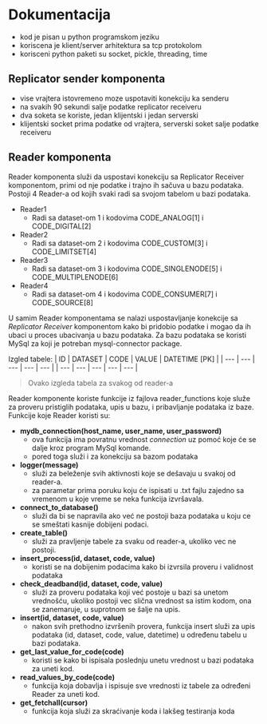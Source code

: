 # Dokumentacija
- kod je pisan u python programskom jeziku
- koriscena je klient/server arhitektura sa tcp protokolom
- korisceni python paketi su socket, pickle, threading, time
## Replicator sender komponenta
- vise vrajtera istovremeno moze uspotaviti konekciju ka senderu
- na svakih 90 sekundi salje podatke replicator receiveru
- dva soketa se koriste, jedan klijentski i jedan serverski
-  klijentski socket prima podatke od vrajtera, serverski soket salje podatke receiveru
## Reader komponenta
Reader komponenta služi da uspostavi konekciju sa Replicator Receiver komponentom, primi od nje podatke i trajno ih sačuva u bazu podataka.
Postoji 4 Reader-a od kojih svaki radi sa svojom tabelom u bazi podataka.
- Reader1
  - Radi sa dataset-om 1 i kodovima CODE_ANALOG[1] i CODE_DIGITAL[2]
- Reader2
  - Radi sa dataset-om 2 i kodovima CODE_CUSTOM[3] i CODE_LIMITSET[4]
- Reader3
  - Radi sa dataset-om 3 i kodovima CODE_SINGLENODE[5] i CODE_MULTIPLENODE[6]
- Reader4
  - Radi sa dataset-om 4 i kodovima CODE_CONSUMER[7] i CODE_SOURCE[8]

U samim Reader komponentama se nalazi uspostavljanje konekcije sa <i>Replicator Receiver</i> komponentom kako bi pridobio podatke i mogao da ih ubaci u proces ubacivanja u bazu podataka.
Za bazu podataka se koristi MySql za koji je potreban mysql-connector package.

Izgled tabele:
| ID | DATASET | CODE | VALUE | DATETIME [PK] |
| --- | --- | --- | --- | --- |
| --- | --- | --- | --- | --- |
> Ovako izgleda tabela za svakog od reader-a

Reader komponente koriste funkcije iz fajlova reader_functions koje služe za proveru pristiglih podataka, upis u bazu, i pribavljanje podataka iz baze.
Funkcije koje Reader koristi su:
- **mydb_connection(host_name, user_name, user_password)**
  - ova funkcija ima povratnu vrednost <i>connection</i> uz pomoć koje će se dalje kroz program MySql komande.
  - pored toga služi i za konekciju sa bazom podataka
- **logger(message)**
  - služi za beleženje svih aktivnosti koje se dešavaju u svakoj od reader-a.
  - za parametar prima poruku koju će ispisati u .txt fajlu zajedno sa vremenom u koje vreme se neka funkcija izvršavala.
- **connect_to_database()**
  - služi da bi se napravila ako već ne postoji baza podataka u koju ce se smeštati kasnije dobijeni podaci.
- **create_table()**
  - služi za pravljenje tabele za svaku od reader-a, ukoliko vec ne postoji.
- **insert_process(id, dataset, code, value)**
  - koristi se na dobijenim podacima kako bi izvrsila proveru i validnost podataka
- **check_deadband(id, dataset, code, value)**
  - služi za proveru podataka koji već postoje u bazi sa unetom vrednošću, ukoliko postoji vec slična vrednost sa istim kodom, ona se zanemaruje, u suprotnom se šalje na upis.
- **insert(id, dataset, code, value)**
  - nakon svih prethodno izvršenih provera, funkcija insert služi za upis podataka (id, dataset, code, value, datetime) u određenu tabelu u bazi podataka.
- **get_last_value_for_code(code)**
  - koristi se kako bi ispisala poslednju unetu vrednost u bazi podataka za uneti kod.
- **read_values_by_code(code)**
  - funkcija koja dobavlja i ispisuje sve vrednosti iz tabele za određeni Reader za uneti kod. 
- **get_fetchall(cursor)**
  - funkcija koja služi za skraćivanje koda i lakšeg testiranja koda 
